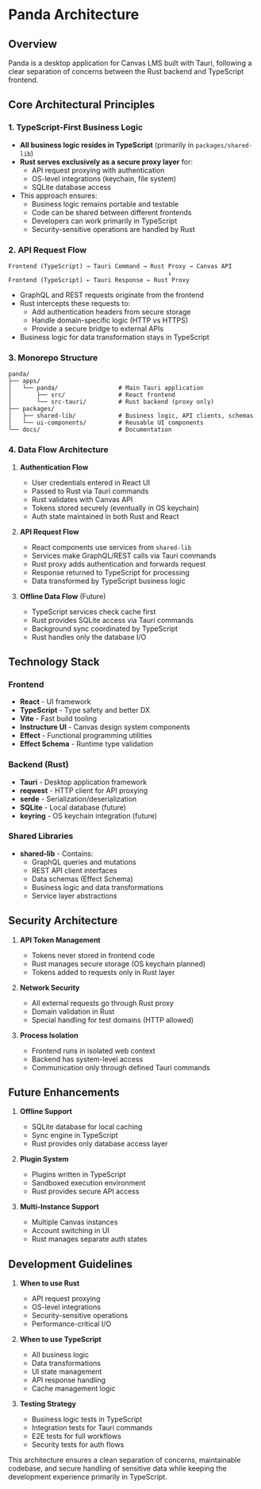 # Panda Architecture

## Overview

Panda is a desktop application for Canvas LMS built with Tauri, following a clear separation of concerns between the Rust backend and TypeScript frontend.

## Core Architectural Principles

### 1. TypeScript-First Business Logic
- **All business logic resides in TypeScript** (primarily in `packages/shared-lib`)
- **Rust serves exclusively as a secure proxy layer** for:
  - API request proxying with authentication
  - OS-level integrations (keychain, file system)
  - SQLite database access
- This approach ensures:
  - Business logic remains portable and testable
  - Code can be shared between different frontends
  - Developers can work primarily in TypeScript
  - Security-sensitive operations are handled by Rust

### 2. API Request Flow
```
Frontend (TypeScript) → Tauri Command → Rust Proxy → Canvas API
                                             ↓
Frontend (TypeScript) ← Tauri Response ← Rust Proxy
```

- GraphQL and REST requests originate from the frontend
- Rust intercepts these requests to:
  - Add authentication headers from secure storage
  - Handle domain-specific logic (HTTP vs HTTPS)
  - Provide a secure bridge to external APIs
- Business logic for data transformation stays in TypeScript

### 3. Monorepo Structure

```
panda/
├── apps/
│   └── panda/                 # Main Tauri application
│       ├── src/               # React frontend
│       └── src-tauri/         # Rust backend (proxy only)
├── packages/
│   ├── shared-lib/            # Business logic, API clients, schemas
│   └── ui-components/         # Reusable UI components
└── docs/                      # Documentation
```

### 4. Data Flow Architecture

1. **Authentication Flow**
   - User credentials entered in React UI
   - Passed to Rust via Tauri commands
   - Rust validates with Canvas API
   - Tokens stored securely (eventually in OS keychain)
   - Auth state maintained in both Rust and React

2. **API Request Flow**
   - React components use services from `shared-lib`
   - Services make GraphQL/REST calls via Tauri commands
   - Rust proxy adds authentication and forwards request
   - Response returned to TypeScript for processing
   - Data transformed by TypeScript business logic

3. **Offline Data Flow** (Future)
   - TypeScript services check cache first
   - Rust provides SQLite access via Tauri commands
   - Background sync coordinated by TypeScript
   - Rust handles only the database I/O

## Technology Stack

### Frontend
- **React** - UI framework
- **TypeScript** - Type safety and better DX
- **Vite** - Fast build tooling
- **Instructure UI** - Canvas design system components
- **Effect** - Functional programming utilities
- **Effect Schema** - Runtime type validation

### Backend (Rust)
- **Tauri** - Desktop application framework
- **reqwest** - HTTP client for API proxying
- **serde** - Serialization/deserialization
- **SQLite** - Local database (future)
- **keyring** - OS keychain integration (future)

### Shared Libraries
- **shared-lib** - Contains:
  - GraphQL queries and mutations
  - REST API client interfaces
  - Data schemas (Effect Schema)
  - Business logic and data transformations
  - Service layer abstractions

## Security Architecture

1. **API Token Management**
   - Tokens never stored in frontend code
   - Rust manages secure storage (OS keychain planned)
   - Tokens added to requests only in Rust layer

2. **Network Security**
   - All external requests go through Rust proxy
   - Domain validation in Rust
   - Special handling for test domains (HTTP allowed)

3. **Process Isolation**
   - Frontend runs in isolated web context
   - Backend has system-level access
   - Communication only through defined Tauri commands

## Future Enhancements

1. **Offline Support**
   - SQLite database for local caching
   - Sync engine in TypeScript
   - Rust provides only database access layer

2. **Plugin System**
   - Plugins written in TypeScript
   - Sandboxed execution environment
   - Rust provides secure API access

3. **Multi-Instance Support**
   - Multiple Canvas instances
   - Account switching in UI
   - Rust manages separate auth states

## Development Guidelines

1. **When to use Rust**
   - API request proxying
   - OS-level integrations
   - Security-sensitive operations
   - Performance-critical I/O

2. **When to use TypeScript**
   - All business logic
   - Data transformations
   - UI state management
   - API response handling
   - Cache management logic

3. **Testing Strategy**
   - Business logic tests in TypeScript
   - Integration tests for Tauri commands
   - E2E tests for full workflows
   - Security tests for auth flows

This architecture ensures a clean separation of concerns, maintainable codebase, and secure handling of sensitive data while keeping the development experience primarily in TypeScript.